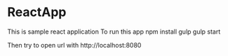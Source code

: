 # ReactApp
This is sample react application 
To run this app
 npm install
 gulp
 gulp start
 
 Then try to open url with http://localhost:8080
 
